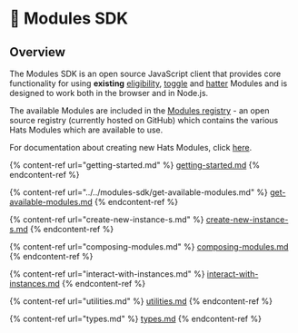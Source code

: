 # 🔌 Modules SDK

## Overview

The Modules SDK is an open source JavaScript client that provides core functionality for using **existing** [eligibility](../../hats-protocol-overview/eligibility-modules.md), [toggle](../../hats-protocol-overview/toggle-modules.md) and [hatter](../../hats-protocol-overview/hat-admins-and-hatter-contracts.md#hatter-contracts) Modules and is designed to work both in the browser and in Node.js.

The available Modules are included in the [Modules registry](../building-hats-modules/modules-registry.md) - an open source registry (currently hosted on GitHub) which contains the various Hats Modules which are available to use.

For documentation about creating new Hats Modules, click [here](../building-hats-modules/).

{% content-ref url="getting-started.md" %}
[getting-started.md](getting-started.md)
{% endcontent-ref %}

{% content-ref url="../../modules-sdk/get-available-modules.md" %}
[get-available-modules.md](../../modules-sdk/get-available-modules.md)
{% endcontent-ref %}

{% content-ref url="create-new-instance-s.md" %}
[create-new-instance-s.md](create-new-instance-s.md)
{% endcontent-ref %}

{% content-ref url="composing-modules.md" %}
[composing-modules.md](composing-modules.md)
{% endcontent-ref %}

{% content-ref url="interact-with-instances.md" %}
[interact-with-instances.md](interact-with-instances.md)
{% endcontent-ref %}

{% content-ref url="utilities.md" %}
[utilities.md](utilities.md)
{% endcontent-ref %}

{% content-ref url="types.md" %}
[types.md](types.md)
{% endcontent-ref %}
